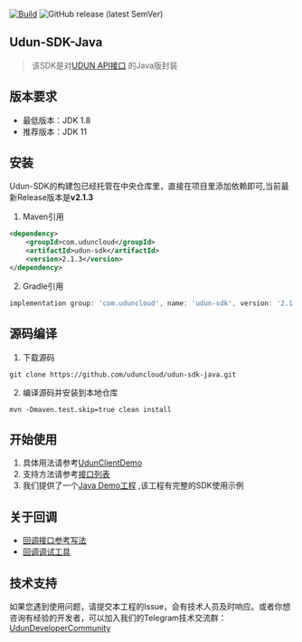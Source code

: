[![Build](https://github.com/uduncloud/udun-sdk-java/actions/workflows/maven-publish.yml/badge.svg)](https://github.com/uduncloud/udun-sdk-java/actions/workflows/maven-publish.yml)
![GitHub release (latest SemVer)](https://img.shields.io/github/v/release/uduncloud/udun-sdk-java)
## Udun-SDK-Java
>该SDK是对[UDUN API接口](https://www.uduncloud.com/geteway-interface) 的Java版封装

## 版本要求
* 最低版本：JDK 1.8
* 推荐版本：JDK 11
## 安装
Udun-SDK的构建包已经托管在中央仓库里，直接在项目里添加依赖即可,当前最新Release版本是**v2.1.3**

1. Maven引用
```xml
<dependency>
    <groupId>com.uduncloud</groupId>
    <artifactId>udun-sdk</artifactId>
    <version>2.1.3</version>
</dependency>
```
2. Gradle引用
```groovy
implementation group: 'com.uduncloud', name: 'udun-sdk', version: '2.1.2'
```
## 源码编译
1. 下载源码
```shell
git clone https://github.com/uduncloud/udun-sdk-java.git
```

2. 编译源码并安装到本地仓库
```shell
mvn -Dmaven.test.skip=true clean install
```

## 开始使用
1. 具体用法请参考[UdunClientDemo](https://github.com/uduncloud/java-wallet-sdk/blob/main/src/test/java/UdunClientDemo.java)
2. 支持方法请参考[接口列表](https://github.com/uduncloud/java-wallet-sdk/blob/main/src/main/java/com/udun/sdk/client/UdunApi.java)
3. 我们提供了一个[Java Demo工程](https://github.com/uduncloud/udun-sdk-java-demo) ,该工程有完整的SDK使用示例

## 关于回调
- [回调接口参考写法](https://github.com/uduncloud/udun-sdk-java-demo/blob/main/src/main/java/com/udun/sdk/controller/CallBackController.java)
- [回调调试工具](https://www.uduncloud.com/debug-monitor) 

## 技术支持
如果您遇到使用问题，请提交本工程的Issue，会有技术人员及时响应。或者你想咨询有经验的开发者，可以加入我们的Telegram技术交流群：[UdunDeveloperCommunity](https://t.me/UdunWalletDevs)
